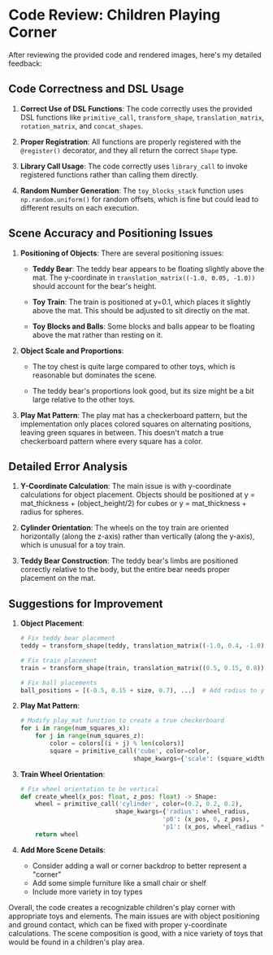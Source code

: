 # Code Review: Children Playing Corner

After reviewing the provided code and rendered images, here's my detailed feedback:

## Code Correctness and DSL Usage

1. **Correct Use of DSL Functions**: The code correctly uses the provided DSL functions like `primitive_call`, `transform_shape`, `translation_matrix`, `rotation_matrix`, and `concat_shapes`.

2. **Proper Registration**: All functions are properly registered with the `@register()` decorator, and they all return the correct `Shape` type.

3. **Library Call Usage**: The code correctly uses `library_call` to invoke registered functions rather than calling them directly.

4. **Random Number Generation**: The `toy_blocks_stack` function uses `np.random.uniform()` for random offsets, which is fine but could lead to different results on each execution.

## Scene Accuracy and Positioning Issues

1. **Positioning of Objects**: There are several positioning issues:

   - **Teddy Bear**: The teddy bear appears to be floating slightly above the mat. The y-coordinate in `translation_matrix((-1.0, 0.05, -1.0))` should account for the bear's height.
   
   - **Toy Train**: The train is positioned at y=0.1, which places it slightly above the mat. This should be adjusted to sit directly on the mat.
   
   - **Toy Blocks and Balls**: Some blocks and balls appear to be floating above the mat rather than resting on it.

2. **Object Scale and Proportions**:
   
   - The toy chest is quite large compared to other toys, which is reasonable but dominates the scene.
   
   - The teddy bear's proportions look good, but its size might be a bit large relative to the other toys.

3. **Play Mat Pattern**: The play mat has a checkerboard pattern, but the implementation only places colored squares on alternating positions, leaving green squares in between. This doesn't match a true checkerboard pattern where every square has a color.

## Detailed Error Analysis

1. **Y-Coordinate Calculation**: The main issue is with y-coordinate calculations for object placement. Objects should be positioned at y = mat_thickness + (object_height/2) for cubes or y = mat_thickness + radius for spheres.

2. **Cylinder Orientation**: The wheels on the toy train are oriented horizontally (along the z-axis) rather than vertically (along the y-axis), which is unusual for a toy train.

3. **Teddy Bear Construction**: The teddy bear's limbs are positioned correctly relative to the body, but the entire bear needs proper placement on the mat.

## Suggestions for Improvement

1. **Object Placement**:
   ```python
   # Fix teddy bear placement
   teddy = transform_shape(teddy, translation_matrix((-1.0, 0.4, -1.0)))  # Adjust y-value
   
   # Fix train placement
   train = transform_shape(train, translation_matrix((0.5, 0.15, 0.8)))  # Adjust y-value
   
   # Fix ball placements
   ball_positions = [(-0.5, 0.15 + size, 0.7), ...]  # Add radius to y-coordinate
   ```

2. **Play Mat Pattern**:
   ```python
   # Modify play_mat function to create a true checkerboard
   for i in range(num_squares_x):
       for j in range(num_squares_z):
           color = colors[(i + j) % len(colors)]
           square = primitive_call('cube', color=color,
                                  shape_kwargs={'scale': (square_width, thickness * 1.1, square_length)})
   ```

3. **Train Wheel Orientation**:
   ```python
   # Fix wheel orientation to be vertical
   def create_wheel(x_pos: float, z_pos: float) -> Shape:
       wheel = primitive_call('cylinder', color=(0.2, 0.2, 0.2),
                             shape_kwargs={'radius': wheel_radius,
                                          'p0': (x_pos, 0, z_pos),
                                          'p1': (x_pos, wheel_radius * 2, z_pos)})
       return wheel
   ```

4. **Add More Scene Details**:
   - Consider adding a wall or corner backdrop to better represent a "corner"
   - Add some simple furniture like a small chair or shelf
   - Include more variety in toy types

Overall, the code creates a recognizable children's play corner with appropriate toys and elements. The main issues are with object positioning and ground contact, which can be fixed with proper y-coordinate calculations. The scene composition is good, with a nice variety of toys that would be found in a children's play area.